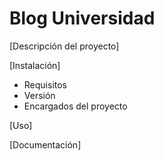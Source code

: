 # Blog Universidad

[Descripción del proyecto]

[Instalación]
- Requisitos
- Versión
- Encargados del proyecto

[Uso]

[Documentación]

